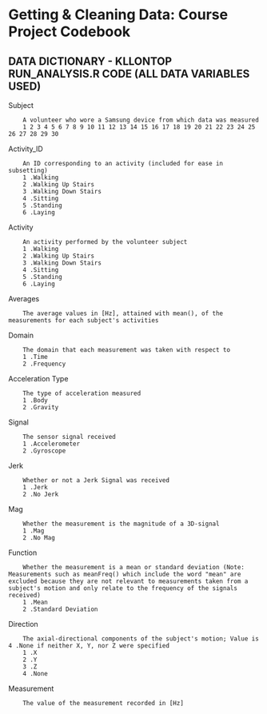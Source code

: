 Getting & Cleaning Data: Course Project Codebook
========================================================

DATA DICTIONARY - KLLONTOP RUN_ANALYSIS.R CODE (ALL DATA VARIABLES USED)
----------------------------------------------

Subject

        A volunteer who wore a Samsung device from which data was measured
        1 2 3 4 5 6 7 8 9 10 11 12 13 14 15 16 17 18 19 20 21 22 23 24 25 26 27 28 29 30


Activity_ID

        An ID corresponding to an activity (included for ease in subsetting)
        1 .Walking
        2 .Walking Up Stairs
        3 .Walking Down Stairs
        4 .Sitting
        5 .Standing
        6 .Laying
        
Activity

        An activity performed by the volunteer subject
        1 .Walking
        2 .Walking Up Stairs
        3 .Walking Down Stairs
        4 .Sitting
        5 .Standing
        6 .Laying
        
Averages
        
        The average values in [Hz], attained with mean(), of the measurements for each subject's activities

Domain 

        The domain that each measurement was taken with respect to
        1 .Time
        2 .Frequency
        
Acceleration Type

        The type of acceleration measured
        1 .Body
        2 .Gravity
        
Signal

        The sensor signal received
        1 .Accelerometer
        2 .Gyroscope

Jerk

        Whether or not a Jerk Signal was received
        1 .Jerk
        2 .No Jerk
        
Mag

        Whether the measurement is the magnitude of a 3D-signal
        1 .Mag
        2 .No Mag
        
Function

        Whether the measurement is a mean or standard deviation (Note: Measurements such as meanFreq() which include the word "mean" are excluded because they are not relevant to measurements taken from a subject's motion and only relate to the frequency of the signals received)
        1 .Mean
        2 .Standard Deviation

Direction

        The axial-directional components of the subject's motion; Value is 4 .None if neither X, Y, nor Z were specified
        1 .X
        2 .Y
        3 .Z 
        4 .None 
        
Measurement

        The value of the measurement recorded in [Hz]

